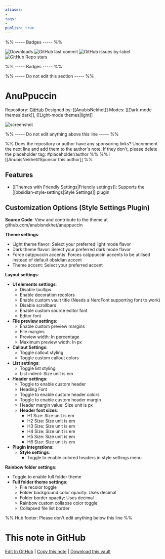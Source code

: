 ```yaml
---
aliases:
- 
tags: 
- 
publish: true
---
```


%% ----- Badges ----- %%

![Downloads](https://img.shields.io/badge/downloads-2631-573E7A?style=for-the-badge&logo=)
![GitHub last commit](https://img.shields.io/github/last-commit/AnubisNekhet/AnuPpuccin?color=573E7A&label=last%20update&logo=github&style=for-the-badge)
![GitHub issues by-label](https://img.shields.io/github/issues/AnubisNekhet/AnuPpuccin/help%20wanted?color=573E7A&logo=github&style=for-the-badge) 
![GitHub Repo stars](https://img.shields.io/github/stars/AnubisNekhet/AnuPpuccin?color=573E7A&logo=github&style=for-the-badge)

%% ----- Badges ----- %%

%% ----- Do not edit this section ----- %%

# AnuPpuccin

Repository: [GitHub](https://github.com/AnubisNekhet/AnuPpuccin)
Designed by: [[AnubisNekhet]]
Modes: [[Dark-mode themes|dark]], [[Light-mode themes|light]]



![screenshot](https://github.com/AnubisNekhet/AnuPpuccin/raw/master/preview.png)

%% ----- Do not edit anything above this line ----- %% 

%% Does the repository or author have any sponsoring links? Uncomment the next line and add them to the author's note. If they don't, please delete the placeholder tag: #placeholder/author %%
%% ![[AnubisNekhet#Sponsor this author]] %%


## Features

- [[Themes with Friendly Settings|Friendly settings]]: Supports the [[obsidian-style-settings|Style Settings]] plugin

## Customization Options (Style Settings Plugin) 

**Source Code**: View and contribute to the theme at github.com/anubisnekhet/anuppuccin

**Theme settings**: 
- Light theme flavor: Select your preferred light mode flavor
- Dark theme flavor: Select your preferred dark mode flavor
- Force catppuccin accents: Forces catppuccin accents to be utilised instead of default obsidian accent
- Theme accent: Select your preferred accent

**Layout settings**: 
- **UI elements settings**: 
    - Disable tooltips
    - Enable decoration recolors
    - Enable custom vault title (Needs a NerdFont supporting font to work)
    - Disable scrollbars
    - Enable custom source editor font
    - Editor font
- **File preview settings**: 
    - Enable custom preview margins
    - File margins
    - Preview width: In percentage
    - Maximum preview width: In px
- **Callout Settings**: 
    - Toggle callout styling
    - Toggle custom callout colors
- **List settings**: 
    - Toggle list styling
    - List indent: Size unit is em
- **Header settings**: 
    - Toggle to enable custom header
    - Heading Font
    - Toggle to enable custom header colors
    - Toggle to enable custom header margin
    - Header margin value: Size unit is px
    - **Header font sizes**: 
        - H1 Size: Size unit is em
        - H2 Size: Size unit is em
        - H3 Size: Size unit is em
        - H4 Size: Size unit is em
        - H5 Size: Size unit is em
        - H6 Size: Size unit is em
- **Plugin integrations**: 
    - **Style settings**: 
        - Toggle to enable colored headers in style settings menu

**Rainbow folder settings**: 
- Toggle to enable full folder theme
- **Full folder theme settings**: 
    - File recolor toggle
    - Folder background color opacity: Uses decimal
    - Folder border opacity: Uses decimal
    - Rainbow custom collapse color toggle
    - Collapsed file list border


%% Hub footer: Please don't edit anything below this line %%

# This note in GitHub

<span class="git-footer">[Edit In GitHub](https://github.dev/obsidian-community/obsidian-hub/blob/main/02%20-%20Community%20Expansions/02.05%20All%20Community%20Expansions/Themes/AnuPpuccin.md "git-hub-edit-note") | [Copy this note](https://raw.githubusercontent.com/obsidian-community/obsidian-hub/main/02%20-%20Community%20Expansions/02.05%20All%20Community%20Expansions/Themes/AnuPpuccin.md "git-hub-copy-note") | [Download this vault](https://github.com/obsidian-community/obsidian-hub/archive/refs/heads/main.zip "git-hub-download-vault") </span>
